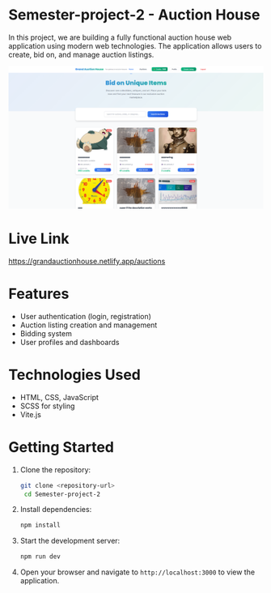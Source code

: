 # Semester-project-2 - Auction House

In this project, we are building a fully functional auction house web application using modern web technologies. The application allows users to create, bid on, and manage auction listings.

![alt text](<public/Skjermbilde 2025-06-28 163545.png>)

# Live Link
https://grandauctionhouse.netlify.app/auctions

# Features
- User authentication (login, registration)
- Auction listing creation and management
- Bidding system
- User profiles and dashboards

# Technologies Used
- HTML, CSS, JavaScript
- SCSS for styling
- Vite.js 


# Getting Started

1. Clone the repository:
   ```bash
   git clone <repository-url>
    cd Semester-project-2
    ```
2. Install dependencies:
   ```bash
   npm install
   ```
3. Start the development server:
   ```bash
   npm run dev
   ```
4. Open your browser and navigate to `http://localhost:3000` to view the application.

